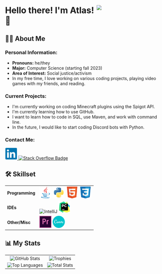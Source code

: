 <div>
  <img src="https://media.giphy.com/media/v1.Y2lkPTc5MGI3NjExMGZlOGMxMTZiMGI0YjAwYzhkNTI0MzIxMTYzNGQ0ZmUxMzBjYWU5OSZjdD1n/USV0ym3bVWQJJmNu3N/giphy.gif" align="right" width="40%">
  <div align="left">
    <h1>Hello there! I'm Atlas! 👋</h1>
    <h2>👨‍💻 About Me</h2>
    <h3>Personal Information:</h3>
    <ul>
      <li><strong>Pronouns:</strong> he/they</li>
      <li><strong>Major:</strong> Computer Science (starting fall 2023)</li>
      <li><strong>Area of Interest:</strong> Social justice/activism</li>
      <li>In my free time, I love working on various coding projects, playing video games with my friends, and reading.</li>
    </ul>
  </div>
</div>

### Current Projects:
<ul>
  <li>I'm currently working on coding Minecraft plugins using the Spigot API.</li>
  <li>I'm currently learning how to use GitHub.</li>
  <li>I want to learn how to code in SQL, use Maven, and work with command line.</li>
  <li>In the future, I would like to start coding Discord bots with Python.</li>
</ul>

### Contact Me:
<a href="https://www.linkedin.com/in/atlas-mallams/">
  <img src="https://github.com/devicons/devicon/blob/master/icons/linkedin/linkedin-original.svg" title="LinkedInd Badge" alt="LinkedIn Badge" width="40" height="40">
</a>
<a href="https://stackoverflow.com/users/21668471/atlaska826">
  <img src="https://cdn.worldvectorlogo.com/logos/stack-overflow.svg" title="Stack Overflow Badge" alt="Stack Overflow Badge" width="40" height="40">
</a>

## 🛠 Skillset

<table>
  <tr>
    <td><strong>Programming</strong></td>
    <td>
      <img src="https://github.com/devicons/devicon/blob/master/icons/java/java-original.svg" title="Java" alt="Java" width="40" height="40">
      <img src="https://github.com/devicons/devicon/blob/master/icons/python/python-original.svg" title="Python" alt="Python" width="40" height="40">
      <img src="https://github.com/devicons/devicon/blob/master/icons/html5/html5-original.svg" title="HTML" alt="HTML" width="40" height="40">
      <img src="https://github.com/devicons/devicon/blob/master/icons/css3/css3-original.svg" title="CSS" alt="CSS" width="40" height="40">
    </td>
  </tr>
  <tr>
    <td><strong>IDEs</strong></td>
    <td>
      <img src="https://cdn.worldvectorlogo.com/logos/intellij-idea-1.svg" title="IntelliJ" alt="IntelliJ" width="40" height="40">
      <img src="https://github.com/devicons/devicon/blob/master/icons/pycharm/pycharm-original.svg" title="PyCharm" alt="PyCharm" width="40" height="40">
    </td>
  </tr>
  <tr>
    <td><strong>Other/Misc</strong></td>
    <td>
      <img src="https://github.com/devicons/devicon/blob/master/icons/premierepro/premierepro-original.svg" title="Premiere Pro" alt="Premiere Pro" width="40" height="40">
      <img src="https://github.com/devicons/devicon/blob/master/icons/canva/canva-original.svg" title="Canva" alt="Canva" width="40" height="40">
    </td>
  </tr>
</table>

## 📊 My Stats

<table table-layout="fixed">
  <tr>
    <td align="center">
      <img src="https://streak-stats.demolab.com?user=atlaska826&theme=algolia" alt="GitHub Stats">
    </td>
    <td align="center">
      <img src="https://github-profile-trophy.vercel.app/?username=atlaska826&row=2&column=3&theme=algolia&margin-w=5&margin-h=5" alt="Trophies">
    </td>
  </tr>
  <tr>
    <td align="center">
      <img src="https://github-readme-stats.vercel.app/api/top-langs/?username=atlaska826&layout=compact&theme=algolia" alt="Top Languages">
    </td>
    <td align="center">
      <img src="https://github-readme-stats.vercel.app/api?username=atlaska826&show_icons=true&theme=algolia" alt="Total Stats">
    </td>
</table>

<!--

**atlaska826/atlaska826** is a ✨ _special_ ✨ repository because its `README.md` (this file) appears on your GitHub profile.

Here are some ideas to get you started:

- 🔭 I’m currently working on ...
- 🌱 I’m currently learning ...
- 👯 I’m looking to collaborate on ...
- 🤔 I’m looking for help with ...
- 💬 Ask me about ...
- 📫 How to reach me: ...
- 😄 Pronouns: ...
- ⚡ Fun fact: ...
-->
